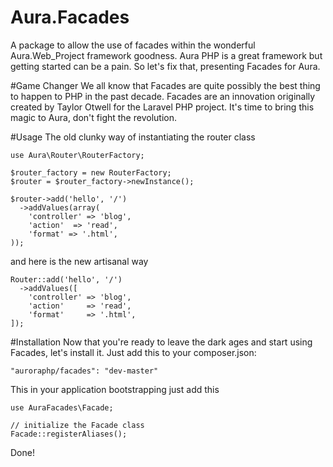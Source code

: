 Aura.Facades
============

A package to allow the use of facades within the wonderful Aura.Web_Project framework goodness.  Aura PHP is a great framework but getting started can be a pain.  So let's fix that, presenting Facades for Aura.



#Game Changer
We all know that Facades are quite possibly the best thing to happen to PHP in the past decade.  Facades are an innovation originally created by Taylor Otwell for the Laravel PHP project.  It's time to bring this magic to Aura, don't fight the revolution.



#Usage
The old clunky way of instantiating the router class

	use Aura\Router\RouterFactory;

	$router_factory = new RouterFactory;
	$router = $router_factory->newInstance();

	$router->add('hello', '/')
	  ->addValues(array(
        'controller' => 'blog',
        'action'  => 'read',
        'format' => '.html',
    ));


and here is the new artisanal way

	Router::add('hello', '/')
	  ->addValues([
        'controller' => 'blog',
        'action'     => 'read',
        'format'     => '.html',
    ]);



#Installation
Now that you're ready to leave the dark ages and start using Facades, let's install it.  Just add this to your composer.json:

	"auroraphp/facades": "dev-master"


This in your application bootstrapping just add this

	use AuraFacades\Facade;

	// initialize the Facade class
	Facade::registerAliases();


Done!

